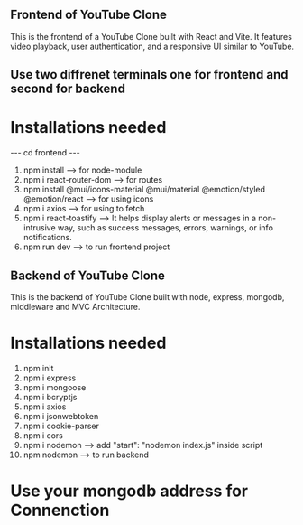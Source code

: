 ## Frontend of YouTube Clone 
This is the frontend of a YouTube Clone built with React and Vite. It features video playback, user authentication, and a responsive UI similar to YouTube. 

## Use two diffrenet terminals one for frontend and second for backend

# Installations needed
--- cd frontend ---
1. npm install --> for node-module
2. npm i react-router-dom --> for routes
3. npm install @mui/icons-material @mui/material @emotion/styled @emotion/react --> for using icons 
4. npm i axios --> for using to fetch 
5. npm i react-toastify --> It helps display alerts or messages in a non-intrusive way, such as success messages, errors, warnings, or info notifications.
6. npm run dev --> to run frontend project

## Backend of YouTube Clone
This is the backend of YouTube Clone built with node, express, mongodb, middleware and MVC Architecture.

# Installations needed

1. npm init 
2. npm i express
3. npm i mongoose
4. npm i bcryptjs
5. npm i axios
6. npm i jsonwebtoken
7. npm i cookie-parser
8. npm i cors
9. npm i nodemon --> add "start": "nodemon index.js" inside script
10. npm nodemon --> to run backend

# Use your mongodb address for Connenction
